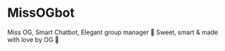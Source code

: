 # MissOGbot
Miss OG, Smart Chatbot, Elegant group manager 🤖 Sweet, smart &amp; made with love by OG 💙 
